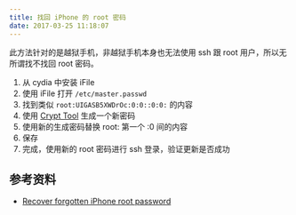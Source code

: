 ```yaml
---
title: 找回 iPhone 的 root 密码
date: 2017-03-25 11:18:07
---
```


此方法针对的是越狱手机，非越狱手机本身也无法使用 ssh 跟 root 用户，所以无所谓找不找回 root 密码。

1. 从 cydia 中安装 iFile
2. 使用 iFile 打开 `/etc/master.passwd`
3. 找到类似 `root:UIGASB5XWDrOc:0:0::0:0:` 的内容
4. 使用 [Crypt Tool](http://www.functions-online.com/crypt.html) 生成一个新密码
5. 使用新的生成密码替换 root: 第一个 :0 间的内容
6. 保存
7. 完成，使用新的 root 密码进行 ssh 登录，验证更新是否成功


## 参考资料
- [Recover forgotten iPhone root password](http://realityloop.com/blog/2009/12/31/recover-forgotten-iphone-root-password)
